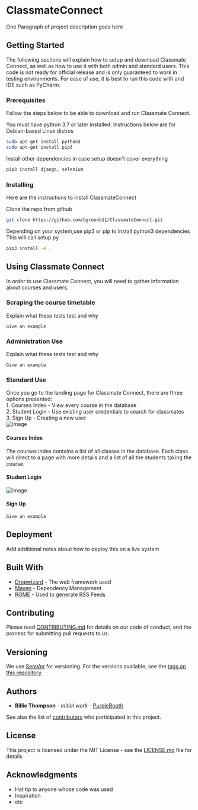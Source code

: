 # ClassmateConnect

One Paragraph of project description goes here

## Getting Started

The following sections will explain how to setup and download Classmate Connect, as well as how to use it with both 
admin and standard users. This code is not ready for official release and is only guaranteed to work in 
testing environments. For ease of use, it is best to run this code with and IDE such as PyCharm.

### Prerequisites

Follow the steps below to be able to download and run Classmate Connect.

You must have python 3.7 or later installed. Instructions below are for Debian-based Linux distros
```bash
sudo apt-get install python3
sudo apt-get install pip3
```

Install other dependencies in case setup doesn't cover everything
```bash
pip3 install django, selenium
```

### Installing

Here are the instructions to install ClassmateConnect

Clone the repo from github
```bash
git clone https://github.com/bgreenb11/ClassmateConnect.git
```

Depending on your system,use pip3 or pip to install python3 dependencies
This will call setup.py
```bash
pip3 install -e .
```


## Using Classmate Connect

In order to use Classmate Connect, you will need to gather information about courses and users. 

### Scraping the course timetable

Explain what these tests test and why

```
Give an example
```

### Administration Use

Explain what these tests test and why

```
Give an example
```

### Standard Use

Once you go to the landing page for Classmate Connect, there are three options presented:<br />
    1. Courses Index - View every course in the database<br />
    2. Student Login - Use existing user credentials to search for classmates<br />
    3. Sign Up - Creating a new user<br />
![image](https://user-images.githubusercontent.com/39277609/56462451-4032f580-6391-11e9-812c-ea4d58183bb4.png)

#### Courses Index

The courses index contains a list of all classes in the database. Each class will direct to a page with more details
and a list of all the students taking the course.

#### Student Login

![image](https://user-images.githubusercontent.com/39277609/56462757-8c346900-6396-11e9-8b35-e92fbb2a07aa.png)


#### Sign Up


```
Give an example
```

## Deployment

Add additional notes about how to deploy this on a live system

## Built With

* [Dropwizard](http://www.dropwizard.io/1.0.2/docs/) - The web framework used
* [Maven](https://maven.apache.org/) - Dependency Management
* [ROME](https://rometools.github.io/rome/) - Used to generate RSS Feeds

## Contributing

Please read [CONTRIBUTING.md](https://gist.github.com/PurpleBooth/b24679402957c63ec426) for details on our code of conduct, and the process for submitting pull requests to us.

## Versioning

We use [SemVer](http://semver.org/) for versioning. For the versions available, see the [tags on this repository](https://github.com/your/project/tags). 

## Authors

* **Billie Thompson** - *Initial work* - [PurpleBooth](https://github.com/PurpleBooth)

See also the list of [contributors](https://github.com/your/project/contributors) who participated in this project.

## License

This project is licensed under the MIT License - see the [LICENSE.md](LICENSE.md) file for details

## Acknowledgments

* Hat tip to anyone whose code was used
* Inspiration
* etc